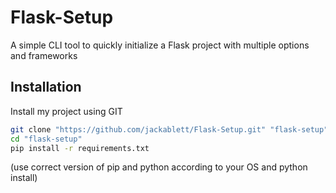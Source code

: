 # Flask-Setup
A simple CLI tool to quickly initialize a Flask project with multiple options and frameworks

## Installation

Install my project using GIT

```bash
git clone "https://github.com/jackablett/Flask-Setup.git" "flask-setup"
cd "flask-setup"
pip install -r requirements.txt
```

(use correct version of pip and python according to your OS and python install)
